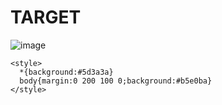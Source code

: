 # TARGET

![image](https://github.com/gaschneider/cssbattle/assets/16023844/d2009bba-bd80-46ef-8216-92489da092ab)

```
<style>
  *{background:#5d3a3a}
  body{margin:0 200 100 0;background:#b5e0ba}
</style>
```
